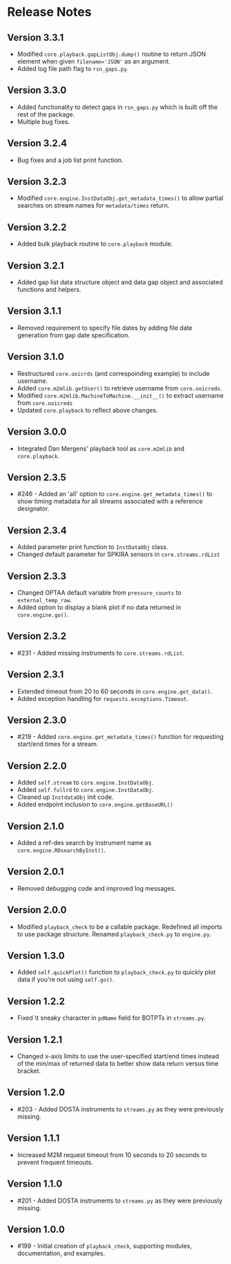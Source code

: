 # Release Notes

## Version 3.3.1
* Modified `core.playback.gapListObj.dump()` routine to return JSON element when given `filename='JSON'` as an argument.
* Added log file path flag to `rsn_gaps.py`.

## Version 3.3.0
* Added functionality to detect gaps in `rsn_gaps.py` which is built off the rest of the package.
* Multiple bug fixes.

## Version 3.2.4
* Bug fixes and a job list print function.

## Version 3.2.3
* Modified `core.engine.InstDataObj.get_metadata_times()` to allow partial searches on stream names for `metadata/times` return.

## Version 3.2.2
* Added bulk playback routine to `core.playback` module.

## Version 3.2.1
* Added gap list data structure object and data gap object and associated functions and helpers.

## Version 3.1.1
* Removed requirement to specify file dates by adding file date generation from gap date specification.

## Version 3.1.0
* Restructured `core.ooicrds` (and correspoinding example) to include username.
* Added `core.m2mlib.getUser()` to retrieve username from `core.ooicreds`.
* Modified `core.m2mlib.MachineToMachine.__init__()` to extract username from `core.ooicreds`
* Updated `core.playback` to reflect above changes.

## Version 3.0.0
* Integrated Dan Mergens' playback tool as `core.m2mlib` and `core.playback`.

## Version 2.3.5
* #246 - Added an 'all' option to `core.engine.get_metadata_times()` to show timing metadata for all streams associated with a reference designator.

## Version 2.3.4
* Added parameter print function to `InstDataObj` class.
* Changed default parameter for SPKIRA sensors in `core.streams.rdList`

## Version 2.3.3
* Changed OPTAA default variable from `pressure_counts` to `external_temp_raw`.
* Added option to display a blank plot if no data returned in `core.engine.go()`.

## Version 2.3.2
* #231 - Added missing instruments to `core.streams.rdList`.

## Version 2.3.1
* Extended timeout from 20 to 60 seconds in `core.engine.get_data()`.
* Added exception handling for `requests.exceptions.Timeout`.

## Version 2.3.0
* #219 - Added `core.engine.get_metadata_times()` function for requesting start/end times for a stream.

## Version 2.2.0
* Added `self.stream` to `core.engine.InstDataObj`.
* Added `self.fullrd` to `core.engine.InstDataObj`.
* Cleaned up `InstdataObj` init code.
* Added endpoint inclusion to `core.engine.getBaseURL()`

## Version 2.1.0
* Added a ref-des search by instrument name as `core.engine.RDsearchByInst()`.

## Version 2.0.1
* Removed debugging code and improved log messages.

## Version 2.0.0
* Modified `playback_check` to be a callable package. Redefined all imports to use package structure. Renamed `playback_check.py` to `engine.py`.

## Version 1.3.0
* Added `self.quickPlot()` function to `playback_check.py` to quickly plot data if you're not using `self.go()`.

## Version 1.2.2
* Fixed \t sneaky character in `pdName` field for BOTPTs in `streams.py`.

## Version 1.2.1
* Changed x-axis limits to use the user-specified start/end times instead of the min/max of returned data to better show data return versus time bracket.

## Version 1.2.0
* #203 - Added DOSTA instruments to `streams.py` as they were previously missing.

## Version 1.1.1
* Increased M2M request timeout from 10 seconds to 20 seconds to prevent frequent timeouts.

## Version 1.1.0
* #201 - Added DOSTA instruments to `streams.py` as they were previously missing.

## Version 1.0.0
* #199 - Initial creation of `playback_check`, supporting modules, documentation, and examples.
